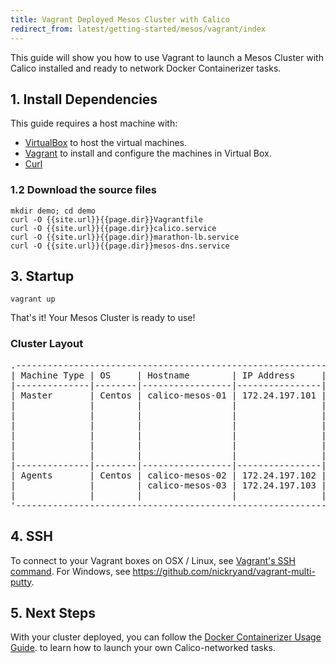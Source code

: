 ```yaml
---
title: Vagrant Deployed Mesos Cluster with Calico
redirect_from: latest/getting-started/mesos/vagrant/index
---
```

This guide will show you how to use Vagrant to launch a Mesos Cluster
with Calico installed and ready to network Docker Containerizer tasks.

## 1. Install Dependencies
This guide requires a host machine with:

 * [VirtualBox][virtualbox] to host the virtual machines.
 * [Vagrant][vagrant] to install and configure the machines in Virtual Box.
 * [Curl][curl]

### 1.2 Download the source files

    mkdir demo; cd demo
    curl -O {{site.url}}{{page.dir}}Vagrantfile
    curl -O {{site.url}}{{page.dir}}calico.service
    curl -O {{site.url}}{{page.dir}}marathon-lb.service
    curl -O {{site.url}}{{page.dir}}mesos-dns.service

## 3. Startup

```shell
vagrant up
```

That's it! Your Mesos Cluster is ready to use!

### Cluster Layout

<pre>
.-----------------------------------------------------------------------------------.
| Machine Type | OS     | Hostname        | IP Address     | Services               |
|--------------|--------|-----------------|----------------|------------------------|
| Master       | Centos | calico-mesos-01 | 172.24.197.101 | mesos-master           |
|              |        |                 |                | etcd                   |
|              |        |                 |                | docker                 |
|              |        |                 |                | zookeeper              |
|              |        |                 |                | marathon               |
|              |        |                 |                | marathon load-balancer |
|              |        |                 |                | calico-node            |
|--------------|--------|-----------------|----------------|------------------------|
| Agents       | Centos | calico-mesos-02 | 172.24.197.102 | mesos-agent            |
|              |        | calico-mesos-03 | 172.24.197.103 | docker                 |
|              |        |                 |                | calico-node            |
'-----------------------------------------------------------------------------------'
</pre>

## 4. SSH
To connect to your Vagrant boxes on OSX / Linux, see
[Vagrant's SSH command](https://www.vagrantup.com/docs/cli/ssh.html).
For Windows, see <https://github.com/nickryand/vagrant-multi-putty>.

## 5. Next Steps
With your cluster deployed, you can follow the
[Docker Containerizer Usage Guide]({{site.baseurl}}/{{page.version}}/getting-started/mesos/tutorials/docker).
to learn how to launch your own Calico-networked tasks.

[virtualbox]: https://www.virtualbox.org/
[vagrant]: https://www.vagrantup.com/
[curl]: https://curl.haxx.se/
